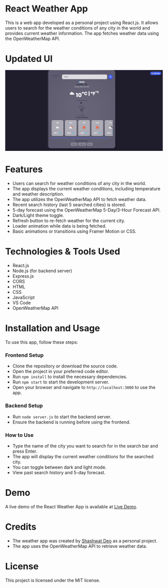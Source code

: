 # React Weather App
This is a web app developed as a personal project using React.js. It allows users to search for the weather conditions of any city in the world and provides current weather information. The app fetches weather data using the OpenWeatherMap API.

# Updated UI
![Updated UI Snapshot](images/weather.png)

# Features
- Users can search for weather conditions of any city in the world.
- The app displays the current weather conditions, including temperature and weather description.
- The app utilizes the OpenWeatherMap API to fetch weather data.
- Recent search history (last 5 searched cities) is stored.
- 5-day forecast using the OpenWeatherMap 5-Day/3-Hour Forecast API.
- Dark/Light theme toggle.
- Refresh button to re-fetch weather for the current city.
- Loader animation while data is being fetched.
- Basic animations or transitions using Framer Motion or CSS.

# Technologies & Tools Used
- React.js
- Node.js (for backend server)
- Express.js
- CORS
- HTML
- CSS
- JavaScript
- VS Code
- OpenWeatherMap API

# Installation and Usage
To use this app, follow these steps:

### Frontend Setup
- Clone the repository or download the source code.
- Open the project in your preferred code editor.
- Run `npm install` to install the necessary dependencies.
- Run `npm start` to start the development server.
- Open your browser and navigate to `http://localhost:3000` to use the app.

### Backend Setup
- Run `node server.js` to start the backend server.
- Ensure the backend is running before using the frontend.

### How to Use
- Type the name of the city you want to search for in the search bar and press Enter.
- The app will display the current weather conditions for the searched city.
- You can toggle between dark and light mode.
- View past search history and 5-day forecast.

# Demo
A live demo of the React Weather App is available at <a href="https://weather-app-shash.vercel.app/" target="_blank" rel="noopener noreferrer">Live Demo</a>.

# Credits
- The weather app was created by [Shashwat Deo](https://github.com/Shashwatdeo) as a personal project.
- The app uses the OpenWeatherMap API to retrieve weather data.

# License
This project is licensed under the MIT license.
